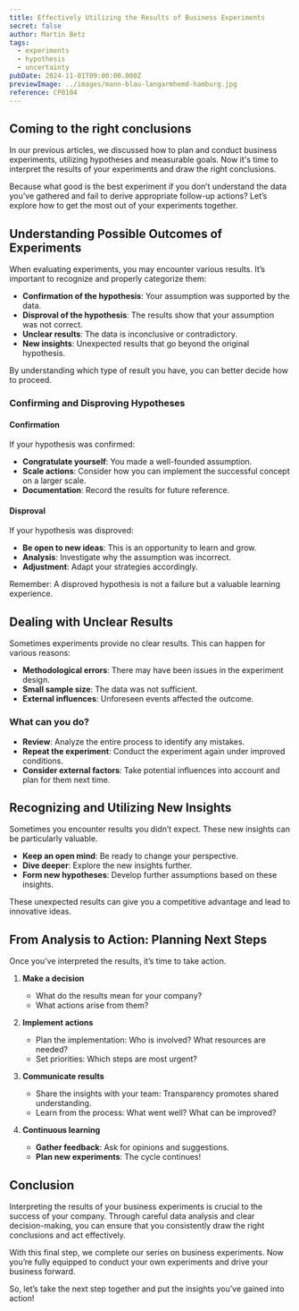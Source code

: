 ```yaml
---
title: Effectively Utilizing the Results of Business Experiments
secret: false
author: Martin Betz
tags:
  - experiments
  - hypothesis
  - uncertainty
pubDate: 2024-11-01T09:00:00.000Z
previewImage: ../images/mann-blau-langarmhemd-hamburg.jpg
reference: CP0104
---
```

## Coming to the right conclusions
In our previous articles, we discussed how to plan and conduct business experiments, utilizing hypotheses and measurable goals. Now it's time to interpret the results of your experiments and draw the right conclusions.

Because what good is the best experiment if you don’t understand the data you’ve gathered and fail to derive appropriate follow-up actions? Let’s explore how to get the most out of your experiments together.

## Understanding Possible Outcomes of Experiments
When evaluating experiments, you may encounter various results. It’s important to recognize and properly categorize them:

- **Confirmation of the hypothesis**: Your assumption was supported by the data.
- **Disproval of the hypothesis**: The results show that your assumption was not correct.
- **Unclear results**: The data is inconclusive or contradictory.
- **New insights**: Unexpected results that go beyond the original hypothesis.

By understanding which type of result you have, you can better decide how to proceed.

### Confirming and Disproving Hypotheses

#### Confirmation
If your hypothesis was confirmed:

- **Congratulate yourself**: You made a well-founded assumption.
- **Scale actions**: Consider how you can implement the successful concept on a larger scale.
- **Documentation**: Record the results for future reference.

#### Disproval
If your hypothesis was disproved:

- **Be open to new ideas**: This is an opportunity to learn and grow.
- **Analysis**: Investigate why the assumption was incorrect.
- **Adjustment**: Adapt your strategies accordingly.

Remember: A disproved hypothesis is not a failure but a valuable learning experience.

## Dealing with Unclear Results
Sometimes experiments provide no clear results. This can happen for various reasons:

- **Methodological errors**: There may have been issues in the experiment design.
- **Small sample size**: The data was not sufficient.
- **External influences**: Unforeseen events affected the outcome.

### What can you do?
- **Review**: Analyze the entire process to identify any mistakes.
- **Repeat the experiment**: Conduct the experiment again under improved conditions.
- **Consider external factors**: Take potential influences into account and plan for them next time.

## Recognizing and Utilizing New Insights
Sometimes you encounter results you didn’t expect. These new insights can be particularly valuable.

- **Keep an open mind**: Be ready to change your perspective.
- **Dive deeper**: Explore the new insights further.
- **Form new hypotheses**: Develop further assumptions based on these insights.

These unexpected results can give you a competitive advantage and lead to innovative ideas.

## From Analysis to Action: Planning Next Steps
Once you’ve interpreted the results, it’s time to take action.

1. **Make a decision**
   - What do the results mean for your company?
   - What actions arise from them?

2. **Implement actions**
   - Plan the implementation: Who is involved? What resources are needed?
   - Set priorities: Which steps are most urgent?

3. **Communicate results**
   - Share the insights with your team: Transparency promotes shared understanding.
   - Learn from the process: What went well? What can be improved?

4. **Continuous learning**
   - **Gather feedback**: Ask for opinions and suggestions.
   - **Plan new experiments**: The cycle continues!

## Conclusion
Interpreting the results of your business experiments is crucial to the success of your company. Through careful data analysis and clear decision-making, you can ensure that you consistently draw the right conclusions and act effectively.

With this final step, we complete our series on business experiments. Now you’re fully equipped to conduct your own experiments and drive your business forward.

So, let’s take the next step together and put the insights you’ve gained into action!
